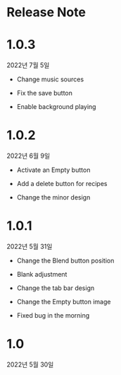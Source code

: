 # Release Note

# 1.0.3
2022년 7월 5일
- Change music sources

- Fix the save button

- Enable background playing

# 1.0.2
2022년 6월 9일
- Activate an Empty button

- Add a delete button for recipes

- Change the minor design

# 1.0.1
2022년 5월 31일
- Change the Blend button position

- Blank adjustment

- Change the tab bar design

- Change the Empty button image

- Fixed bug in the morning

# 1.0
2022년 5월 30일